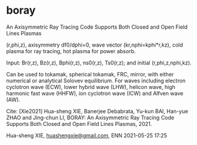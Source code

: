 # boray
An Axisymmetric Ray Tracing Code Supports Both Closed and Open Field Lines Plasmas

(r,phi,z), axisymmetry df0/dphi=0, wave vector (kr,nphi=kphi*r,kz), cold plasma for ray tracing, hot plasma for power absorb.

Input: Br(r,z), Bz(r,z), Bphi(r,z), ns0(r,z), Ts0(r,z); and initial (r,phi,z,nphi,kz).

Can be used to tokamak, spherical tokamak, FRC, mirror, with either numerical or analytical Solovev equilibrium. For waves including electron cyclotron wave (ECW), lower hybrid wave (LHW), helicon wave, high harmonic fast wave (HHFW), ion cyclotron wave (ICW) and Alfven wave (AW).

Cite: [Xie2021] Hua-sheng XIE, Banerjee Debabrata, Yu-kun BAI, Han-yue ZHAO and Jing-chun LI, BORAY: An Axisymmetric Ray Tracing Code Supports Both Closed and Open Field Lines Plasmas, 2021.

Hua-sheng XIE, huashengxie@gmail.com, ENN
2021-05-25 17:25
